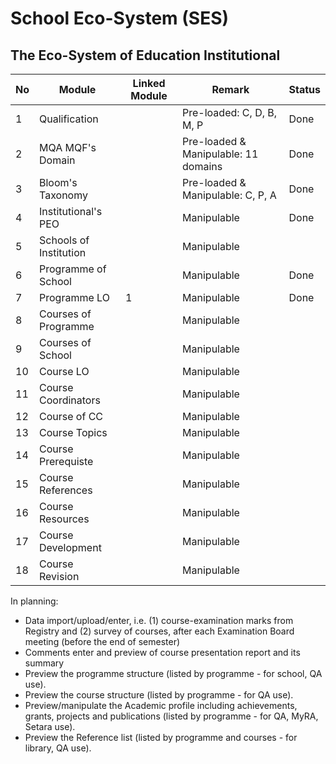# School Eco-System (SES)
## The Eco-System of Education Institutional

| No | Module                 | Linked Module | Remark                                | Status |
|----|------------------------|---------------|---------------------------------------|--------|
| 1  | Qualification          |               | Pre-loaded: C, D, B, M, P             | Done   |
| 2  | MQA MQF's Domain       |               | Pre-loaded & Manipulable: 11 domains  | Done   |
| 3  | Bloom's Taxonomy       |               | Pre-loaded & Manipulable: C, P, A     | Done   |
| 4  | Institutional's PEO    |               | Manipulable                           | Done   |
| 5  | Schools of Institution |               | Manipulable                           |        |
| 6  | Programme of School    |               | Manipulable                           | Done   |
| 7  | Programme LO           | 1             | Manipulable                           | Done   |
| 8  | Courses of Programme   |               | Manipulable                           |        |
| 9  | Courses of School      |               | Manipulable                           |        |
| 10 | Course LO              |               | Manipulable                           |        |
| 11 | Course Coordinators    |               | Manipulable                           |        |
| 12 | Course of CC           |               | Manipulable                           |        |
| 13 | Course Topics          |               | Manipulable                           |        |
| 14 | Course Prerequiste     |               | Manipulable                           |        |
| 15 | Course References      |               | Manipulable                           |        |
| 16 | Course Resources       |               | Manipulable                           |        |
| 17 | Course Development     |               | Manipulable                           |        |
| 18 | Course Revision        |               | Manipulable                           |        |

In planning:
* Data import/upload/enter, i.e. (1) course-examination marks from Registry and (2) survey of courses, after each Examination Board meeting (before the end of semester)
* Comments enter and preview of course presentation report and its summary
* Preview the programme structure (listed by programme - for school, QA use).
* Preview the course structure (listed by programme - for QA use).
* Preview/manipulate the Academic profile including achievements, grants, projects and publications (listed by programme - for QA, MyRA, Setara use).
* Preview the Reference list (listed by programme and courses - for library, QA use). 
